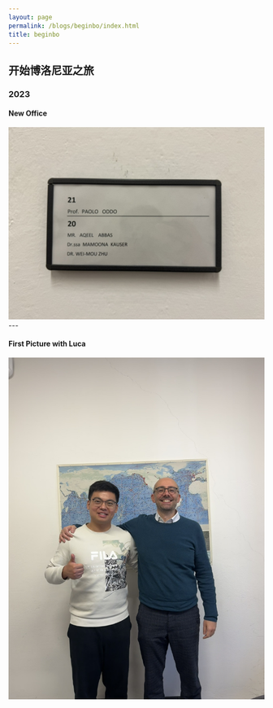 ```yaml
---
layout: page
permalink: /blogs/beginbo/index.html
title: beginbo
---
```


## 开始博洛尼亚之旅

### 2023

#### New Office
<center>
<img src = "/blogs/beginbo.assets/office.jpeg">
</center>
---


#### First Picture with Luca
<center>
<img src = "/blogs/beginbo.assets/withLuca.jpeg">
</center>


